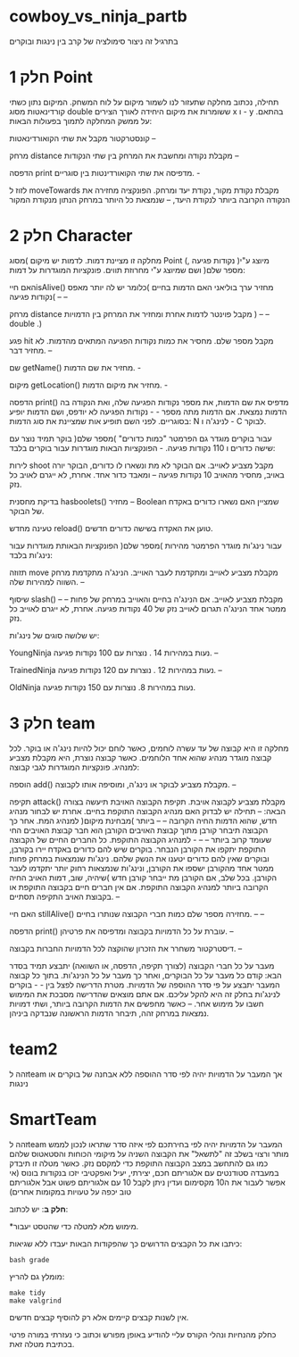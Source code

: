 # cowboy_vs_ninja_partb

בתרגיל זה ניצור סימולציה של קרב בין נינגות ובוקרים

# חלק 1 Point

תחילה, נכתוב מחלקה שתעזור לנו לשמור מיקום על לוח המשחק. המיקום נתון כשתי קורדינאטות מסוג double ששומרות
את מיקום היחידה לאורך הצירים x ו - y בהתאם.
על ממשק המחלקה לתמוך בפעולות הבאות:

קונסטרקטור מקבל את שתי הקואורדינאטות –

מרחק distance
מקבלת נקודה ומחשבת את המרחק בין שתי הנקודות –

הדפסה print
מדפיסה את שתי הקואורדינטות בין סוגריים. -

לזוז ל moveTowards
מקבלת נקודת מקור, נקודת יעד ומרחק. הפונקציה מחזירה את הנקודה הקרובה ביותר לנקודת היעד, –
שנמצאת כל היותר במרחק הנתון מנקודת המקור


# חלק 2 Character

מחלקה זו מציינת דמות. לדמות יש מיקום )מסוג Point (, נקודות פגיעה )מיוצג ע"י מספר שלם( ושם שמיוצג ע"י מחרוזת
תווים.
פונקציות המוגדרות על דמות:

האם חייisAlive()
מחזיר ערך בוליאני האם הדמות בחיים )כלומר יש לה יותר מאפס נקודות פגיעה( – –

מרחק distance
מקבל פוינטר לדמות אחרת ומחזיר את המרחק בין הדמויות ) – – double .)

 פגע hit
מקבל מספר שלם. מחסיר את כמות נקודות הפגיעה המתאים מהדמות. לא מחזיר דבר. –

שם getName()
מחזיר את שם הדמות. -

מיקום getLocation()
מחזיר את מיקום הדמות. -

הדפסה print()
מדפיס את שם הדמות, את מספר נקודות הפגיעה שלה, ואת הנקודה בה הדמות נמצאת. אם הדמות מתה מספר - -
נקודות הפגיעה לא יודפס, ושם הדמות יופיע בסוגריים. לפני השם תופיע אות שמציינת את סוג הדמות: N לנינג'ה ו - C
לבוקר.

עבור בוקרים מוגדר גם הפרמטר "כמות כדורים" )מספר שלם( בוקר תמיד נוצר עם שישה כדורים ו 110 נקודות פגיעה. -
הפונקציות הבאות מוגדרות עבור בוקרים בלבד:

לירות shoot 
מקבל מצביע לאוייב. אם הבוקר לא מת ונשארו לו כדורים, הבוקר יורה באויב, מחסיר מהאויב 10 נקודות פגיעה –
ומאבד כדור אחד. אחרת, לא ייגרם לאויב כל נזק.

בדיקת מחסנית hasboolets()
מחזיר – Boolean שמציין האם נשארו כדורים באקדח של הבוקר.

טעינה מחדש reload()
טוען את האקדח בשישה כדורים חדשים.

עבור נינג'ות מוגדר הפרמטר מהירות )מספר שלם(
הפונקציות הבאותת מוגדרות עבור נינג'ות בלבד:

תזוזה move 
מקבלת מצביע לאוייב ומתקדמת לעבר האוייב. הנינג'ה מתקדמת מרחק השווה למהירות שלה. –

שיסוף slash()
– – מקבלת מצביע לאוייב. אם הנינג'ה בחיים והאוייב במרחק של פחות ממטר אחד הנינג'ה תגרום לאוייב נזק של 40
נקודות פגיעה. אחרת, לא ייגרם לאוייב כל נזק.

יש שלושה סוגים של נינג'ות:

YoungNinja
נעות במהירות 14 . נוצרות עם 100 נקודות פגיעה. –

TrainedNinja
נעות במהירות 12 . נוצרות עם 120 נקודות פגיעה. –

OldNinja
נעות במהירות 8. נוצרות עם 150 נקודות פגיעה.

# חלק 3 team

מחלקה זו היא קבוצה של עד עשרה לוחמים, כאשר לוחם יכול להיות נינג'ה או בוקר. לכל קבוצה מוגדר מנהיג שהוא אחד
הלוחמים.
כאשר קבוצה נוצרת, היא מקבלת מצביע למנהיג.
פונקציות המוגדרות לגבי קבוצה:

הוספה add() 
מקבלת מצביע לבוקר או נינג'ה, ומוסיפה אותו לקבוצה. –

תקיפה attack()
מקבלת מצביע לקבוצה אויבת. תקיפת הקבוצה האויבת תיעשה בצורה הבאה: –
תחילה יש לבדוק האם מנהיג הקבוצה התוקפת בחיים. אחרת יש לבחור מנהיג חדש, שהוא הדמות החיה הקרובה – –
ביותר )מבחינת מיקום( למנהיג המת.
אחר כך הקבוצה תיבחר קורבן מתוך קבוצת האויבים הקורבן הוא חבר קבוצת האויבים החי שעומד קרוב ביותר – – -
למנהיג הקבוצה התוקפת.
כל החברים החיים של הקבוצה התוקפת יתקפו את הקורבן הנבחר. בוקרים שיש להם כדורים באקדח יירו בקורבן,
ובוקרים שאין להם כדורים יטענו את הנשק שלהם. נינג'ות שנמצאות במרחק פחות ממטר אחד מהקורבן ישספו את
הקורבן, ונינג'ות שנמצאות רחוק יותר יתקדמו לעבר הקורבן. בכל שלב, אם הקורבן מת ייבחר קורבן חדש )שיהיה,
שוב, דמות האויב החיה הקרובה ביותר למנהיג הקבוצה התוקפת.
אם אין חברים חיים בקבוצה התוקפת או בקבוצת האויב התקיפה תסתיים. –

האם חיי stillAlive()
מחזירה מספר שלם כמות חברי הקבוצה שנותרו בחיים. – –

הדפסה print()
עוברת על כל הדמויות בקבוצה ומדפיסה את פרטיהן. –

דיסטרקטור משחרר את הזכרון שהוקצה לכל הדמויות החברות בקבוצה. –


מעבר על כל חברי הקבוצה (לצורך תקיפה, הדפסה, או השוואה) יתבצע תמיד בסדר הבא: קודם כל מעבר על כל הבוקרים,
ואחר כך מעבר על כל הנינג'ות. בתוך כל קבוצה המעבר יתבצע על פי סדר ההוספה של הדמויות. מטרת הדרישה לפצל בין - -
בוקרים לנינג'ות בחלק זה היא להקל עליכם. אם אתם מוצאים שהדרישה מסבכת את המימוש חשבו על מימוש אחר. –
כאשר מחפשים את הדמות הקרובה ביותר, ושתי דמויות נמצאות במרחק זהה, תיבחר הדמות הראשונה שנבדקה ביניהן.

# team2 

זהה לteam אך המעבר על הדמויות יהיה לפי סדר ההוספה ללא אבחנה של בוקרים או נינגות

# SmartTeam

זהה לteam המעבר על הדמויות יהיה לפי בחירתכם לפי איזה סדר שתראו לנכון לממש
מותר ורצוי בשלב זה "לתשאל" את הקבוצה השניה על מיקומי הכוחות והסטאטוס שלהם כמו גם להתחשב במצב הקבוצה התוקפת כדי למקסם נזק. 
כאשר מטלה זו תיבדק במעבדה סטודנטים עם אלגוריתם חכם, יצירתי, יעיל ואפקטיבי יזכו בנקודות בונוס 
(אי אפשר לעבור את ה10 מקסימום ועדין ניתן לקבל 10 עם אלגוריתם פשוט אבל אלגוריתם טוב יכפה על טעויות במקומות אחרים) 



**חלק ב**: יש לכתוב: 

*מימוש מלא למטלה כדי שהטסט יעבור.
  
כיתבו את כל הקבצים הדרושים כך שהפקודות הבאות יעבדו ללא שגיאות:

<div dir='ltr'>

	bash grade

</div>

מומלץ גם להריץ:

<div dir='ltr'>

    make tidy
    make valgrind

</div>

אין לשנות קבצים קיימים אלא רק להוסיף קבצים חדשים.

כחלק מהנחיות ונהלי הקורס עליי להודיע באופן מפורש וכתוב כי נעזרתי במורה פרטי בכתיבת מטלה זאת.
